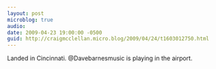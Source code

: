 ```yaml
---
layout: post
microblog: true
audio: 
date: 2009-04-23 19:00:00 -0500
guid: http://craigmcclellan.micro.blog/2009/04/24/t1603012750.html
---
```

Landed in Cincinnati. @Davebarnesmusic is playing in the airport.
